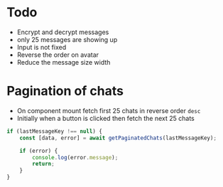 # Todo

- Encrypt and decrypt messages
- only 25 messages are showing up
- Input is not fixed
- Reverse the order on avatar
- Reduce the message size width

# Pagination of chats

- On component mount fetch first 25 chats in reverse order `desc`
- Initially when a button is clicked then fetch the next 25 chats

```js
if (lastMessageKey !== null) {
	const [data, error] = await getPaginatedChats(lastMessageKey);

	if (error) {
		console.log(error.message);
		return;
	}
}
```
